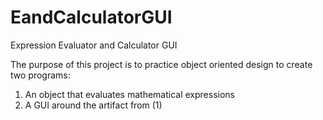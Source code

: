 # EandCalculatorGUI
Expression Evaluator and Calculator GUI

The purpose of this project is to practice object oriented design to create two programs:
1. An object that evaluates mathematical expressions
2. A GUI around the artifact from (1)
